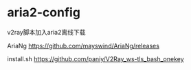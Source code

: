 # aria2-config

v2ray脚本加入aria2离线下载

AriaNg
https://github.com/mayswind/AriaNg/releases

install.sh
https://github.com/paniy/V2Ray_ws-tls_bash_onekey
